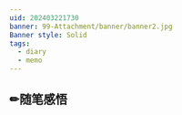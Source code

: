 ```yaml
---
uid: 202403221730
banner: 99-Attachment/banner/banner2.jpg
Banner style: Solid
tags:
  - diary
  - memo
---
```



## ✏随笔感悟
